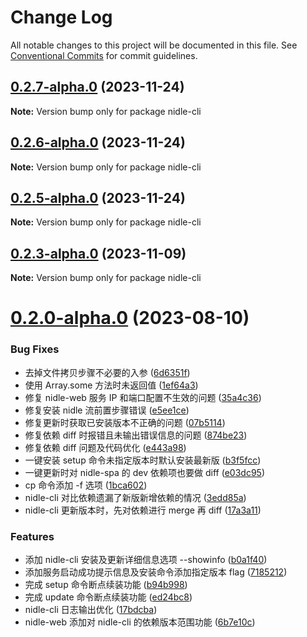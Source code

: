 # Change Log

All notable changes to this project will be documented in this file.
See [Conventional Commits](https://conventionalcommits.org) for commit guidelines.

## [0.2.7-alpha.0](https://github.com/yanuoda/nidle/compare/v0.2.6-alpha.0...v0.2.7-alpha.0) (2023-11-24)

**Note:** Version bump only for package nidle-cli





## [0.2.6-alpha.0](https://github.com/yanuoda/nidle/compare/v0.2.5-alpha.0...v0.2.6-alpha.0) (2023-11-24)

**Note:** Version bump only for package nidle-cli





## [0.2.5-alpha.0](https://github.com/yanuoda/nidle/compare/v0.2.4-alpha.0...v0.2.5-alpha.0) (2023-11-24)

**Note:** Version bump only for package nidle-cli





## [0.2.3-alpha.0](https://github.com/yanuoda/nidle/compare/v0.2.2-alpha.0...v0.2.3-alpha.0) (2023-11-09)

**Note:** Version bump only for package nidle-cli





# [0.2.0-alpha.0](https://github.com/yanuoda/nidle/compare/v0.1.8...v0.2.0-alpha.0) (2023-08-10)


### Bug Fixes

* 去掉文件拷贝步骤不必要的入参 ([6d6351f](https://github.com/yanuoda/nidle/commit/6d6351fbf6f1beefcc280fb773ce9aca928d83fe))
* 使用 Array.some 方法时未返回值 ([1ef64a3](https://github.com/yanuoda/nidle/commit/1ef64a3de2a326d36d7c68c4b2d81c509ad3f04e))
* 修复 nidle-web 服务 IP 和端口配置不生效的问题 ([35a4c36](https://github.com/yanuoda/nidle/commit/35a4c36b2495ffd118f0b8d83fed90a88f5a54a5))
* 修复安装 nidle 流前置步骤错误 ([e5ee1ce](https://github.com/yanuoda/nidle/commit/e5ee1ced4f04b5293d4dcb5f91ed7a7ba0ce0a53))
* 修复更新时获取已安装版本不正确的问题 ([07b5114](https://github.com/yanuoda/nidle/commit/07b5114dd3d90a67fc53a04a9b981e9051959cf0))
* 修复依赖 diff 时报错且未输出错误信息的问题 ([874be23](https://github.com/yanuoda/nidle/commit/874be2317cc51d538b014c0be6def903a270a040))
* 修复依赖 diff 问题及代码优化 ([e443a98](https://github.com/yanuoda/nidle/commit/e443a98f5ae07a2e7bc82efa91a5f56460a30af6))
* 一键安装 setup 命令未指定版本时默认安装最新版 ([b3f5fcc](https://github.com/yanuoda/nidle/commit/b3f5fcc8dd3a75110a995c20c5024794ba58a803))
* 一键更新时对 nidle-spa 的 dev 依赖项也要做 diff ([e03dc95](https://github.com/yanuoda/nidle/commit/e03dc9579e54d61402050d911aa6e2951afc7b2b))
* cp 命令添加 -f 选项 ([1bca602](https://github.com/yanuoda/nidle/commit/1bca6028339ba0bc726e27b9627c3392335fe8d4))
* nidle-cli 对比依赖遗漏了新版新增依赖的情况 ([3edd85a](https://github.com/yanuoda/nidle/commit/3edd85a4e9904db70fc0bda9cad73f6f1ff3ea72))
* nidle-cli 更新版本时，先对依赖进行 merge 再 diff ([17a3a11](https://github.com/yanuoda/nidle/commit/17a3a115c65df78090d450f8b7f9cbe678ad3ef7))


### Features

* 添加 nidle-cli 安装及更新详细信息选项 --showinfo ([b0a1f40](https://github.com/yanuoda/nidle/commit/b0a1f400ce0cc80d31b05c9b8e191385fb30aa6d))
* 添加服务启动成功提示信息及安装命令添加指定版本 flag ([7185212](https://github.com/yanuoda/nidle/commit/7185212898a23ce9539f09c0ab1f07685ca38159))
* 完成 setup 命令断点续装功能 ([b94b998](https://github.com/yanuoda/nidle/commit/b94b998dcfd696bf468d25047d2c93e5f177aa6c))
* 完成 update 命令断点续装功能 ([ed24bc8](https://github.com/yanuoda/nidle/commit/ed24bc8b05fd0afa353c510599b8bfd2d6ab0432))
* nidle-cli 日志输出优化 ([17bdcba](https://github.com/yanuoda/nidle/commit/17bdcba9881ee3be7c19a7bc01990de448aaf35a))
* nidle-web 添加对 nidle-cli 的依赖版本范围功能 ([6b7e10c](https://github.com/yanuoda/nidle/commit/6b7e10c5e6d369fd07ddce63882a4fae9d523ced))
